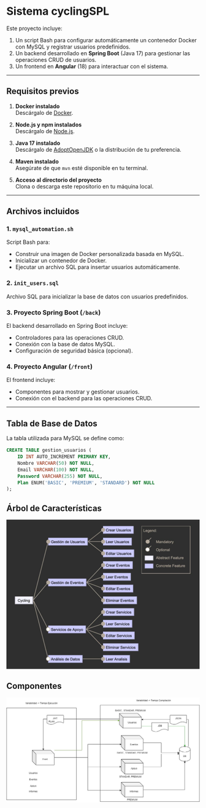 # Sistema cyclingSPL

Este proyecto incluye:
1. Un script Bash para configurar automáticamente un contenedor Docker con MySQL y registrar usuarios predefinidos.
2. Un backend desarrollado en **Spring Boot** (Java 17) para gestionar las operaciones CRUD de usuarios.
3. Un frontend en **Angular** (18) para interactuar con el sistema.

---

## Requisitos previos

1. **Docker instalado**  
   Descárgalo de [Docker](https://www.docker.com/get-started).

2. **Node.js y npm instalados**  
   Descárgalo de [Node.js](https://nodejs.org/).

3. **Java 17 instalado**  
   Descárgalo de [AdoptOpenJDK](https://adoptium.net/) o la distribución de tu preferencia.

4. **Maven instalado**  
   Asegúrate de que `mvn` esté disponible en tu terminal.

5. **Acceso al directorio del proyecto**  
   Clona o descarga este repositorio en tu máquina local.

---

## Archivos incluidos

### 1. `mysql_automation.sh`

Script Bash para:
- Construir una imagen de Docker personalizada basada en MySQL.
- Inicializar un contenedor de Docker.
- Ejecutar un archivo SQL para insertar usuarios automáticamente.

### 2. `init_users.sql`

Archivo SQL para inicializar la base de datos con usuarios predefinidos.

### 3. Proyecto Spring Boot (`/back`)

El backend desarrollado en Spring Boot incluye:
- Controladores para las operaciones CRUD.
- Conexión con la base de datos MySQL.
- Configuración de seguridad básica (opcional).

### 4. Proyecto Angular (`/front`)

El frontend incluye:
- Componentes para mostrar y gestionar usuarios.
- Conexión con el backend para las operaciones CRUD.

---

## Tabla de Base de Datos

La tabla utilizada para MySQL se define como:

```sql
CREATE TABLE gestion_usuarios (
    ID INT AUTO_INCREMENT PRIMARY KEY,
    Nombre VARCHAR(50) NOT NULL,
    Email VARCHAR(100) NOT NULL,
    Password VARCHAR(255) NOT NULL,
    Plan ENUM('BASIC', 'PREMIUM', 'STANDARD') NOT NULL
);
```

## Árbol de Características
![Árbol de Características](doc/diagrama.jpg "Árbol de Características")

## Componentes
![componentes](doc/Diagrama%201.jpg "componentes")

